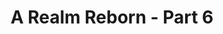---
layout: quest-table
expansion: A Realm Reborn
partNo: 6
partChapterNo: 1
title: A Realm Reborn - Part 6
permalink: /quests/msq/realm-reborn/part6
links:
  previous: /quests/msq/realm-reborn/part5
  next: /quests/msq/heavensward/part1
quests:
  - name: Traitor in the Midst
    level: 50
    rowId: 65588
    questId: GaiUse401_00052
    genre: Seventh Astral Era
    icon: '71000'
    issuer:
      location: The Rising Stones
      coords: (6.1, 5.2)
      name: Minfilia
    steps:
      - location: The Rising Stones
        coords: (6.7, 6.1)
        name: Speak with Alphinaud.
      - location: The Rising Stones
        coords: (6.1, 6.0)
        name: Speak with Ilberd.
      - location: Ul'dah - Steps of Nald
        coords: (8.5, 9.0)
        name: Speak with Raubahn at the Hall of Flames.
    partQuestNo: 1
  - name: Back and Fourth
    level: 50
    rowId: 65589
    questId: GaiUse402_00053
    genre: Seventh Astral Era
    icon: '71000'
    issuer:
      location: Ul'dah - Steps of Nald
      coords: (8.6, 9.0)
      name: Ilberd
    steps:
      - location: The Rising Stones
        coords: (6.7, 6.1)
        name: Speak with Alphinaud at the Rising Stones.
      - location: Mor Dhona
        coords: (14.4, 11.9)
        name: Speak with Alianne in the Tangle.
      - location: Mor Dhona
        coords: (12.2, 15.8)
        name: Find Rhesh Polaali in Castrum Centri.
      - location: Mor Dhona
        coords: (12.1, 16.7)
        name: Defeat imperial troops who appear at specified locations in Castrum
          Centri.
      - location: Mor Dhona
        coords: (14.3, 11.9)
        name: Speak with Alianne in the Tangle.
      - location: The Rising Stones
        coords: (6.7, 6.1)
        name: Report to Alphinaud at the Rising Stones.
    partQuestNo: 2
  - name: Coming to Terms
    level: 50
    rowId: 65590
    questId: GaiUse403_00054
    genre: Seventh Astral Era
    icon: '71000'
    issuer:
      location: The Rising Stones
      coords: (6.7, 6.1)
      name: Alphinaud
    steps:
      - location: The Rising Stones
        coords: (6.1, 5.2)
        name: Speak with Minfilia.
      - location: Coerthas Central Highlands
        coords: (26.7, 17.4)
        name: Speak with Haurchefant at Camp Dragonhead.
      - location: Coerthas Central Highlands
        coords: (26.8, 17.0)
        name: Speak with the House Fortemps guard.
    partQuestNo: 3
  - name: The Intercession of Saints
    level: 50
    rowId: 65593
    questId: GaiUse404_00057
    genre: Seventh Astral Era
    icon: '71000'
    issuer:
      location: Coerthas Central Highlands
      coords: (26.7, 17.0)
      name: Alphinaud
    steps:
      - location: Coerthas Central Highlands
        coords: (26.7, 17.4)
        name: Speak with Haurchefant.
      - location: Coerthas Central Highlands
        coords: (15.8, 32.6)
        name: Speak with the House Fortemps knight at Boulder Downs.
      - location: Coerthas Central Highlands
        coords: (25.6, 27.9)
        name: Speak with the surviving squire at the Observatorium.
      - location: Coerthas Central Highlands
        coords: (26.7, 17.5)
        name: Report to Alphinaud.
    partQuestNo: 4
  - name: Strength in Unity
    level: 50
    rowId: 65598
    questId: GaiUse405_00062
    genre: Seventh Astral Era
    icon: '71000'
    issuer:
      location: Coerthas Central Highlands
      coords: (26.7, 17.5)
      name: Alphinaud
    steps:
      - location: Coerthas Central Highlands
        coords: (12.8, 17.5)
        name: Speak with Drillemont at Whitebrim Front.
    partQuestNo: 5
  - name: Dark Words, Dark Deeds
    level: 50
    rowId: 65605
    questId: GaiUse406_00069
    genre: Seventh Astral Era
    icon: '71000'
    issuer:
      location: Coerthas Central Highlands
      coords: (12.8, 17.5)
      name: Drillemont
    steps:
      - location: Coerthas Central Highlands
        coords: (12.6, 16.2)
        name: Observe the suspected heretic.
      - location: Coerthas Central Highlands
        coords: (12.4, 18.5)
        name: Follow the suspect.
      - location: Coerthas Central Highlands
        coords: (14.5, 19.5)
        name: Follow the suspect.
      - location: Coerthas Central Highlands
        coords: (13.7, 23.0)
        name: Follow the suspect.
      - location: Coerthas Central Highlands
        coords: (12.8, 17.5)
        name: Report to Drillemont.
    partQuestNo: 6
  - name: First Blood
    level: 50
    rowId: 65610
    questId: GaiUse407_00074
    genre: Seventh Astral Era
    icon: '71000'
    issuer:
      location: Coerthas Central Highlands
      coords: (12.8, 17.5)
      name: Drillemont
    steps:
      - location: Coerthas Central Highlands
        coords: (13.6, 27.8)
        name: Rendezvous with the House Durendaire knights.
      - location: Coerthas Central Highlands
        coords: (13.8, 27.5)
        name: Search the heretic's effects.
      - location: Coerthas Central Highlands
        coords: (12.8, 17.5)
        name: Deliver the heretic's parchment to Drillemont.
    partQuestNo: 7
  - name: The Path of the Righteous
    level: 50
    rowId: 65611
    questId: GaiUse408_00075
    genre: Seventh Astral Era
    icon: '71000'
    issuer:
      location: Coerthas Central Highlands
      coords: (12.8, 17.5)
      name: Drillemont
    steps:
      - location: Coerthas Central Highlands
        coords: (3.1, 21.4)
        name: Speak with Aymeric at Snowcloak.
      - location: Coerthas Central Highlands
        coords: (3.4, 21.3)
        name: Speak with Alphinaud.
      - location: Coerthas Central Highlands
        coords: (3.1, 21.3)
        name: Speak with the stalwart Temple Knight.
      - location: Snowcloak
        coords: (11.3, 12.5)
        name: Enter Snowcloak.
      - location: Coerthas Central Highlands
        coords: (3.1, 21.3)
        name: Enter Snowcloak.
      - location: Coerthas Central Highlands
        coords: (3.4, 21.3)
        name: Report to Alphinaud.
    unlocks:
      - name: Snowcloak
        type: dungeon
        levelRequired: 50
        levelSync: 50
    partQuestNo: 8
  - name: For the Greater Good
    level: 50
    rowId: 65613
    questId: GaiUse409_00077
    genre: Seventh Astral Era
    icon: '71000'
    issuer:
      location: Coerthas Central Highlands
      coords: (3.4, 21.3)
      name: Alphinaud
    steps:
      - location: Coerthas Central Highlands
        coords: (3.5, 21.1)
        name: Speak with Yuyuhase.
      - location: Coerthas Central Highlands
        coords: (12.9, 19.1)
        name: Pursue the heretics towards Daniffen Pass.
      - location: Coerthas Central Highlands
        coords: (13.5, 28.3)
        name: Search for the heretics south of Daniffen Pass.
      - location: Coerthas Central Highlands
        coords: (15.4, 29.6)
        name: Follow the heretics' trail.
      - location: Coerthas Central Highlands
        coords: (17.4, 30.1)
        name: Follow the heretics' trail.
      - location: Coerthas Central Highlands
        coords: (17.6, 30.2)
        name: Speak with Yuyuhase.
      - location: Coerthas Central Highlands
        coords: (24.6, 27.5)
        name: Search for the heretics outside the Observatorium.
      - location: Coerthas Central Highlands
        coords: (26.0, 28.4)
        name: Speak with Alphinaud.
    partQuestNo: 9
  - name: Tendrils of Intrigue
    level: 50
    rowId: 65614
    questId: GaiUse410_00078
    genre: Seventh Astral Era
    icon: '71000'
    issuer:
      location: Coerthas Central Highlands
      coords: (26.0, 28.4)
      name: Alphinaud
    steps:
      - location: Coerthas Central Highlands
        coords: (26.0, 28.4)
        name: Speak with Alphinaud.
      - location: Old Gridania
        coords: (8.1, 10.8)
        name: Speak with Alphinaud in Old Gridania.
      - location: Old Gridania
        coords: (8.0, 11.1)
        name: Speak with the silent conjurer.
      - location: Old Gridania
        coords: (8.1, 10.8)
        name: Speak with Alphinaud.
      - location: New Gridania
        coords: (10.2, 11.6)
        name: Speak with Ilberd in New Gridania.
    partQuestNo: 10
  - name: Chasing Ivy
    level: 50
    rowId: 69422
    questId: XxaUse411_03886
    genre: Seventh Astral Era
    icon: '71000'
    issuer:
      location: New Gridania
      coords: (10.2, 11.6)
      name: Ilberd
    steps:
      - location: New Gridania
        coords: (11.6, 11.8)
        name: Speak with Ilberd.
      - location: New Gridania
        coords: (12.2, 13.2)
        name: Speak with Ilberd again.
      - location: New Gridania
        coords: (11.7, 13.0)
        name: Speak with Ephemie at the airship landing.
      - location: New Gridania
        coords: (12.2, 13.2)
        name: Report to Ilberd.
    partQuestNo: 11
  - name: In Flagrante Delicto
    level: 50
    rowId: 69423
    questId: XxaUse413_03887
    genre: Seventh Astral Era
    icon: '71000'
    issuer:
      location: New Gridania
      coords: (12.2, 13.2)
      name: Ilberd
    steps:
      - location: East Shroud
        coords: (10.1, 22.8)
        name: Speak with Ilberd at Sweetbloom Pier.
      - location: East Shroud
        coords: (15.4, 26.8)
        name: Speak with Yugiri near the Hawthorne Hut.
      - location: East Shroud
        coords: (18.0, 24.4)
        name: Speak with Yugiri at the Bramble Patch.
      - location: East Shroud
        coords: (17.3, 23.5)
        name: Speak with Yugiri.
      - location: The Rising Stones
        coords: (6.1, 5.2)
        name: Speak with Minfilia.
    partQuestNo: 12
  - name: A Simple Plan
    level: 50
    rowId: 65618
    questId: GaiUse414_00082
    genre: Seventh Astral Era
    icon: '71000'
    issuer:
      location: The Rising Stones
      coords: (6.1, 5.2)
      name: Minfilia
    steps:
      - location: Mor Dhona
        coords: (23.1, 6.6)
        name: Wait for the carriage outside Revenant's Toll.
      - location: Mor Dhona
        coords: (23.1, 6.5)
        name: Speak with Minfilia.
      - location: The Rising Stones
        coords: (6.1, 5.2)
        name: Speak with Minfilia.
    partQuestNo: 13
  - name: The Instruments of Our Deliverance
    level: 50
    rowId: 65620
    questId: GaiUse415_00084
    genre: Seventh Astral Era
    icon: '71000'
    issuer:
      location: The Rising Stones
      coords: (6.1, 5.2)
      name: Minfilia
    steps:
      - location: Coerthas Central Highlands
        coords: (3.4, 21.3)
        name: Speak with Alphinaud at Snowcloak.
      - location: Coerthas Central Highlands
        coords: (3.4, 21.3)
        name: Speak with Alphinaud.
      - location: Coerthas Central Highlands
        coords: (3.1, 21.3)
        name: Speak with the stalwart Temple Knight.
      - location: Akh Afah Amphitheatre
        coords: (6.1, 6.1)
        name: Confront Shiva in the Akh Afah Amphitheatre (Hard).
      - location: Coerthas Central Highlands
        coords: (3.1, 21.3)
        name: Confront Shiva in the Akh Afah Amphitheatre (Hard).
      - location: Coerthas Central Highlands
        coords: (3.3, 21.2)
        name: Speak with Moenbryda.
    unlocks:
      - name: the Akh Afah Amphitheatre (Hard)
        type: trial
        levelRequired: 50
        levelSync: 50
    partQuestNo: 14
  - name: The Road Less Traveled
    level: 50
    rowId: 65622
    questId: GaiUse416_00086
    genre: Seventh Astral Era
    icon: '71000'
    issuer:
      location: Coerthas Central Highlands
      coords: (3.3, 21.2)
      name: Moenbryda
    steps:
      - location: Coerthas Central Highlands
        coords: (12.8, 17.4)
        name: Speak with Alphinaud at Whitebrim Front.
      - location: Coerthas Central Highlands
        coords: (26.7, 17.4)
        name: Speak with Haurchefant at Camp Dragonhead.
      - location: Coerthas Central Highlands
        coords: (26.8, 17.0)
        name: Speak with the House Fortemps guard.
    partQuestNo: 15
  - name: Eyes Unclouded
    level: 50
    rowId: 65623
    questId: GaiUse417_00087
    genre: Seventh Astral Era
    icon: '71000'
    issuer:
      location: Coerthas Central Highlands
      coords: (26.7, 17.0)
      name: Alphinaud
    steps:
      - location: The Rising Stones
        coords: (6.1, 5.2)
        name: Speak with Minfilia at the Rising Stones.
    partQuestNo: 16
  - name: The Reason Roaille
    level: 50
    rowId: 65624
    questId: GaiUse418_00088
    genre: Seventh Astral Era
    icon: '71000'
    issuer:
      location: The Rising Stones
      coords: (6.1, 5.2)
      name: Minfilia
    steps:
      - location: The Rising Stones
        coords: (6.0, 5.9)
        name: Speak with Alphinaud.
      - location: Northern Thanalan
        coords: (22.4, 30.5)
        name: Speak with Ilberd at Camp Bluefog, in northern Thanalan.
      - location: Northern Thanalan
        coords: (18.6, 19.8)
        name: Speak with Ilberd at the Ceruleum Processing Plant.
      - location: Northern Thanalan
        coords: (17.3, 18.8)
        name: Speak with Alphinaud.
    soloDuty:
      levelSync: 50
      timeLimit: 30
    partQuestNo: 17
  - name: Let Us Cling Together
    level: 50
    rowId: 65625
    questId: GaiUse419_00089
    genre: Seventh Astral Era
    icon: '71000'
    issuer:
      location: Northern Thanalan
      coords: (17.3, 18.8)
      name: Alphinaud
    steps:
      - location: The Rising Stones
        coords: (6.1, 5.2)
        name: Report to Minfilia at the Rising Stones.
    unlocks:
      - id: 1029
        name: Dreams of Ice
        type: achievement
    partQuestNo: 18
  - name: Good Intentions
    level: 50
    rowId: 65899
    questId: GaiUse501_00363
    genre: Seventh Astral Era
    icon: '71000'
    issuer:
      location: The Rising Stones
      coords: (6.1, 5.2)
      name: Minfilia
    steps:
      - location: The Rising Stones
        coords: (6.1, 6.0)
        name: Speak with Riol.
      - location: Eastern Thanalan
        coords: (21.1, 21.1)
        name: Speak with Ilberd at Highbridge.
    partQuestNo: 19
  - name: Bait and Switch
    level: 50
    rowId: 65900
    questId: GaiUse502_00364
    genre: Seventh Astral Era
    icon: '71000'
    issuer:
      location: Eastern Thanalan
      coords: (21.1, 21.1)
      name: Ilberd
    steps:
      - location: Eastern Thanalan
        coords: (28.4, 23.5)
        name: Speak with Ilberd.
      - location: Eastern Thanalan
        coords: (28.1, 24.3)
        name: Speak with the hired thug.
      - location: Eastern Thanalan
        coords: (25.6, 24.7)
        name: Wait for Ilberd outside the tunnel entrance.
      - location: Eastern Thanalan
        coords: (25.3, 25.6)
        name: Investigate the disturbance.
    partQuestNo: 20
  - name: Best Laid Schemes
    level: 50
    rowId: 65901
    questId: GaiUse503_00365
    genre: Seventh Astral Era
    icon: '71000'
    issuer:
      location: Eastern Thanalan
      coords: (25.3, 25.4)
      name: Ilberd
    steps:
      - location: Eastern Thanalan
        coords: (25.3, 25.6)
        name: Collect the confiscated crate.
      - location: Ul'dah - Steps of Thal
        coords: (12.3, 11.0)
        name: Deliver the confiscated crate to Yuyuhase in Ul'dah.
      - location: Ul'dah - Steps of Thal
        coords: (13.9, 10.8)
        name: Speak with Riol.
      - location: The Rising Stones
        coords: (6.0, 5.9)
        name: Speak with Tataru in the Rising Stones.
    partQuestNo: 21
  - name: The Rising Chorus
    level: 50
    rowId: 65902
    questId: GaiUse504_00366
    genre: Seventh Astral Era
    icon: '71000'
    issuer:
      location: The Rising Stones
      coords: (6.0, 5.9)
      name: Tataru
    steps:
      - location: The Rising Stones
        coords: (6.1, 5.2)
        name: Speak with Minfilia.
      - location: Mor Dhona
        coords: (28.2, 14.0)
        name: Speak with the Doman watch in Mor Dhona.
      - location: The Keeper of the Lake
        coords: (10.4, 9.6)
        name: Enter the Keeper of the Lake.
      - location: Mor Dhona
        coords: (28.3, 14.0)
        name: Enter the Keeper of the Lake.
      - location: Mor Dhona
        coords: (28.2, 14.0)
        name: Speak with the Doman watch.
      - location: The Rising Stones
        coords: (6.1, 5.2)
        name: Speak with Alphinaud at the Rising Stones.
      - location: The Rising Stones
        coords: (6.0, 6.0)
        name: Speak with Alphinaud.
    unlocks:
      - name: the Keeper of the Lake
        type: dungeon
        levelRequired: 50
        levelSync: 50
    partQuestNo: 22
  - name: Aether on Demand
    level: 50
    rowId: 69424
    questId: XxaUse505_03888
    genre: Seventh Astral Era
    icon: '71000'
    issuer:
      location: The Rising Stones
      coords: (6.0, 6.0)
      name: Alphinaud
    steps:
      - location: The Rising Stones
        coords: (6.7, 6.1)
        name: Speak with Moenbryda.
      - location: The Rising Stones
        coords: (6.1, 5.2)
        name: Speak with Moenbryda once more.
      - location: The Rising Stones
        coords: (6.0, 6.0)
        name: Speak with Alphinaud.
      - location: Northern Thanalan
        coords: (20.2, 22.0)
        name: Speak with Wilred at the Ceruleum Processing Plant.
      - location: Northern Thanalan
        coords: (20.9, 22.1)
        name: Report to Edelstein.
    partQuestNo: 23
  - name: On the Counteroffensive
    level: 50
    rowId: 65904
    questId: GaiUse506_00368
    genre: Seventh Astral Era
    icon: '71000'
    issuer:
      location: Northern Thanalan
      coords: (20.9, 22.1)
      name: Edelstein
    steps:
      - location: Northern Thanalan
        coords: (20.0, 21.3)
        name: Speak with Alianne.
      - location: Northern Thanalan
        coords: (18.8, 19.6)
        name: Speak with Yuyuhase.
      - location: Northern Thanalan
        coords: (16.3, 20.1)
        name: Defeat the imperial squad.
      - location: Northern Thanalan
        coords: (16.1, 17.9)
        name: Defeat the next imperial squad.
      - location: Northern Thanalan
        coords: (19.2, 18.9)
        name: Report to Yuyuhase.
      - location: Northern Thanalan
        coords: (20.9, 22.1)
        name: Report to Edelstein.
    partQuestNo: 24
  - name: An Uninvited Ascian
    level: 50
    rowId: 65905
    questId: GaiUse507_00369
    genre: Seventh Astral Era
    icon: '71000'
    issuer:
      location: Northern Thanalan
      coords: (20.9, 22.1)
      name: Edelstein
    steps:
      - location: Northern Thanalan
        coords: (24.2, 21.8)
        name: Speak with Moenbryda.
      - location: The Rising Stones
        coords: (6.1, 5.3)
        name: Return to the Rising Stones.
      - location: The Chrysalis
        coords: (6.1, 6.1)
        name: Confront Nabriales in the Chrysalis.
      - location: The Rising Stones
        coords: (6.1, 5.3)
        name: Confront Nabriales in the Chrysalis.
      - location: The Rising Stones
        coords: (6.1, 5.2)
        name: Speak with Minfilia.
    unlocks:
      - name: the Chrysalis
        type: trial
        levelRequired: 50
        levelSync: 50
    partQuestNo: 25
  - name: In Memory of Moenbryda
    level: 50
    rowId: 65965
    questId: GaiUse508_00429
    genre: Seventh Astral Era
    icon: '71000'
    issuer:
      location: The Rising Stones
      coords: (6.1, 5.2)
      name: Minfilia
    steps:
      - location: Mor Dhona
        coords: (18.5, 17.7)
        name: Show your respects at the mark of the Scholar at Rathefrost.
      - location: The Rising Stones
        coords: (6.1, 5.2)
        name: Speak with Minfilia at the Rising Stones.
    partQuestNo: 26
  - name: Mask of Grief
    level: 50
    rowId: 65906
    questId: GaiUse601_00370
    genre: Seventh Astral Era
    icon: '71000'
    issuer:
      location: The Rising Stones
      coords: (6.1, 5.2)
      name: Minfilia
    steps:
      - location: The Rising Stones
        coords: (6.6, 6.1)
        name: Speak with Yda.
      - location: Mor Dhona
        coords: (22.0, 4.9)
        name: Hand over the flower payment to Rowena.
      - location: Mor Dhona
        coords: (18.5, 17.7)
        name: Deliver the moon daisy to Yda at Rathefrost.
      - location: The Rising Stones
        coords: (6.0, 5.2)
        name: Speak with Alphinaud at the Rising Stones.
    partQuestNo: 27
  - name: Defenders for Ishgard
    level: 50
    rowId: 65907
    questId: GaiUse602_00371
    genre: Seventh Astral Era
    icon: '71000'
    issuer:
      location: The Rising Stones
      coords: (6.0, 5.2)
      name: Alphinaud
    steps:
      - location: Coerthas Central Highlands
        coords: (26.1, 17.6)
        name: Speak with Alphinaud in Camp Dragonhead.
      - location: Coerthas Central Highlands
        coords: (18.4, 15.0)
        name: Question the knights at the Gates of Judgement.
      - location: Coerthas Central Highlands
        coords: (18.6, 15.4)
        name: Speak with Alphinaud at the Gates of Judgement.
    partQuestNo: 28
  - name: The Wyrm's Roar
    level: 50
    rowId: 65908
    questId: GaiUse603_00372
    genre: Seventh Astral Era
    icon: '71000'
    issuer:
      location: Coerthas Central Highlands
      coords: (18.6, 15.4)
      name: Alphinaud
    steps:
      - location: Coerthas Central Highlands
        coords: (26.7, 17.4)
        name: Speak with Haurchefant.
      - location: Intercessory
        coords: (6.2, 6.1)
        name: Speak with Aymeric in the intercessory.
      - location: Intercessory
        coords: (6.0, 6.1)
        name: Speak with Alphinaud.
    # requires:
    #   - name: Eye of the Dragon
    #     level: 30
    #     rowId: 66603
    #     questId: JobDrg300_01067
    #     genre: Dragoon Quests
    #     icon: '71140'
    partQuestNo: 29
  - name: Committed to the Cause
    level: 50
    rowId: 65909
    questId: GaiUse604_00373
    genre: Seventh Astral Era
    icon: '71000'
    issuer:
      location: Intercessory
      coords: (6.0, 6.1)
      name: Alphinaud
    steps:
      - location: The Rising Stones
        coords: (6.1, 5.2)
        name: Speak with Minfilia at the Rising Stones.
    partQuestNo: 30
  - name: Volunteer Dragonslayers
    level: 50
    rowId: 65927
    questId: GaiUse605_00391
    genre: Seventh Astral Era
    icon: '71000'
    issuer:
      location: The Rising Stones
      coords: (6.1, 5.2)
      name: Minfilia
    steps:
      - location: The Rising Stones
        coords: (6.0, 5.9)
        name: Speak with Tataru.
      - location: Mor Dhona
        coords: (21.9, 7.8)
        name: Speak with Slafborn in Revenant's Toll.
      - location: Mor Dhona
        coords: (21.9, 7.8)
        name: Speak with Tataru.
      - location: Mor Dhona
        coords: (23.5, 6.6)
        name: Recruit adventurers in Revenant's Toll.
      - location: Mor Dhona
        coords: (22.1, 8.3)
        name: Speak with Tataru.
    partQuestNo: 31
  - name: An Allied Perspective
    level: 50
    rowId: 65954
    questId: GaiUse606_00418
    genre: Seventh Astral Era
    icon: '71000'
    issuer:
      location: Mor Dhona
      coords: (22.1, 8.3)
      name: Tataru
    steps:
      - location: Ul'dah - Steps of Thal
        coords: (10.7, 12.9)
        name: Speak with Alphinaud on the Royal Promenade.
      - location: Ul'dah - Steps of Thal
        coords: (10.7, 12.9)
        name: Speak with Alphinaud.
      - location: Coerthas Central Highlands
        coords: (18.1, 14.9)
        name: Speak with Marcelain at the Gates of Judgement.
      - location: Coerthas Central Highlands
        coords: (11.5, 14.2)
        name: Defeat the Dravanian forces at Whitebrim.
      - location: Coerthas Central Highlands
        coords: (24.0, 8.4)
        name: Defeat the Dravanian forces at Providence Point.
      - location: Coerthas Central Highlands
        coords: (18.1, 14.9)
        name: Report to Marcelain.
    partQuestNo: 32
  - name: The Steps of Faith
    level: 50
    rowId: 70127
    questId: XxcUse607_04591
    genre: Seventh Astral Era
    icon: '71000'
    issuer:
      location: Coerthas Central Highlands
      coords: (18.1, 14.9)
      name: Marcelain
    steps:
      - location: Coerthas Central Highlands
        coords: (18.1, 14.9)
        name: Speak with Marcelain.
      - location: Coerthas Central Highlands
        coords: (18.1, 14.9)
        name: Speak with Marcelain.
      - location: Coerthas Central Highlands
        coords: (18.3, 15.2)
        name: Speak with Alphinaud at the Gates of Judgement.
      - location: The Rising Stones
        coords: (6.1, 5.2)
        name: Speak with Minfilia at the Rising Stones.
    soloDuty: null
    partQuestNo: 33
  - name: Administrative Decision
    level: 50
    rowId: 65956
    questId: GaiUse608_00420
    genre: Seventh Astral Era
    icon: '71000'
    issuer:
      location: The Rising Stones
      coords: (6.1, 5.2)
      name: Minfilia
    steps:
      - location: The Rising Stones
        coords: (6.0, 5.9)
        name: Look for Tataru at her desk.
      - location: The Rising Stones
        coords: (6.2, 5.9)
        name: Speak with F'lhaminn.
      - location: Mor Dhona
        coords: (22.1, 7.1)
        name: Search for Tataru in Revenant's Toll.
      - location: The Rising Stones
        coords: (6.1, 5.2)
        name: Speak with Minfilia at the Rising Stones.
    partQuestNo: 34
  - name: An Unexpected Ambition
    level: 50
    rowId: 65957
    questId: GaiUse609_00421
    genre: Seventh Astral Era
    icon: '71000'
    issuer:
      location: The Rising Stones
      coords: (6.1, 5.2)
      name: Minfilia
    steps:
      - location: Limsa Lominsa Lower Decks
        coords: (4.4, 11.4)
        name: Search for Tataru at the Arcanists' Guild.
      - location: Limsa Lominsa Lower Decks
        coords: (4.7, 11.4)
        name: Speak with Thubyrgeim.
      - location: Middle La Noscea
        coords: (21.4, 24.9)
        name: Observe Tataru's training south of the Zephyr Gate.
      - location: Middle La Noscea
        coords: (23.9, 24.2)
        name: Speak with Tataru.
      - location: Limsa Lominsa Lower Decks
        coords: (4.7, 11.4)
        name: Speak with Thubyrgeim.
    partQuestNo: 35
  - name: Ancient Ways, Timeless Wants
    level: 50
    rowId: 65958
    questId: GaiUse610_00422
    genre: Seventh Astral Era
    icon: '71000'
    issuer:
      location: Limsa Lominsa Lower Decks
      coords: (4.6, 11.4)
      name: Tataru
    steps:
      - location: Eastern La Noscea
        coords: (32.9, 31.3)
        name: Speak with Tataru in Costa del Sol.
      - location: Eastern La Noscea
        coords: (33.4, 33.5)
        name: Speak with Tataru.
      - location: Eastern La Noscea
        coords: (33.5, 33.0)
        name: Stand guard as Tataru harvests pearls.
      - location: Eastern La Noscea
        coords: (33.4, 33.5)
        name: Speak with Tataru.
      - location: The Rising Stones
        coords: (6.1, 5.2)
        name: Speak with Minfilia at the Rising Stones.
    requires:
      - name: The Light of Hope
        level: 50
        rowId: 66031
        questId: GaiUsd602_00495
        genre: Crystal Tower Quests
        icon: '71140'
        link: /quests/alliance/crystal-tower
    partQuestNo: 36

  - name: Where We Are Needed
    level: 50
    rowId: 65959
    questId: GaiUse611_00423
    genre: Seventh Astral Era
    icon: '71000'
    issuer:
      location: The Rising Stones
      coords: (6.1, 5.2)
      name: Minfilia
    steps:
      - location: The Rising Stones
        coords: (6.0, 6.0)
        name: Speak with Hoary Boulder.
      - location: South Shroud
        coords: (17.3, 28.7)
        name: Rendezvous with the unsettled scholar at Camp Tranquil.
      - location: South Shroud
        coords: (17.0, 22.4)
        name: "Follow the unsettled scholar to Issom\u2013Har."
      - location: South Shroud
        coords: (16.9, 22.6)
        name: Stand guard as the scholar takes measurements.
      - location: South Shroud
        coords: (17.0, 22.4)
        name: Speak with the unsettled scholar.
      - location: South Shroud
        coords: (23.9, 24.8)
        name: Follow the unsettled scholar to Snakemolt.
      - location: South Shroud
        coords: (23.6, 24.9)
        name: Stand guard as the scholar takes measurements.
      - location: South Shroud
        coords: (23.9, 24.8)
        name: Speak with the unsettled scholar.
      - location: South Shroud
        coords: (14.3, 30.6)
        name: Follow the unsettled scholar to Rootslake.
      - location: South Shroud
        coords: (14.7, 30.5)
        name: Stand guard as the scholar takes measurements.
      - location: South Shroud
        coords: (14.3, 30.6)
        name: Speak with the unsettled scholar.
      - location: South Shroud
        coords: (17.3, 28.7)
        name: Speak with the unsettled scholar at Camp Tranquil.
    partQuestNo: 37
  - name: The Least among Us
    level: 50
    rowId: 65960
    questId: GaiUse612_00424
    genre: Seventh Astral Era
    icon: '71000'
    issuer:
      location: South Shroud
      coords: (17.3, 28.7)
      name: unsettled scholar
    steps:
      - location: South Shroud
        coords: (33.8, 23.6)
        name: Speak with the unsettled scholar at Urth's Fount.
      - location: South Shroud
        coords: (33.6, 23.6)
        name: Stand guard as the scholar takes measurements.
      - location: The Rising Stones
        coords: (6.1, 5.2)
        name: Speak with Minfilia at the Rising Stones.
    partQuestNo: 38
  - name: A Time to Every Purpose
    level: 50
    rowId: 65961
    questId: GaiUse613_00425
    genre: Seventh Astral Era
    icon: '71000'
    issuer:
      location: The Rising Stones
      coords: (6.1, 5.2)
      name: Minfilia
    steps:
      - location: Ul'dah - Steps of Thal
        coords: (11.1, 11.6)
        name: Speak with Minfilia on the Royal Promenade.
    partQuestNo: 39
  - name: Come, but Not Gone
    level: 50
    rowId: 65962
    questId: GaiUse614_00426
    genre: Seventh Astral Era
    icon: '71000'
    issuer:
      location: Ul'dah - Steps of Thal
      coords: (11.1, 11.6)
      name: Minfilia
    steps:
      - location: Ul'dah - Steps of Nald
        coords: (11.6, 9.6)
        name: Speak with Momodi at the Quicksand.
      - location: Central Thanalan
        coords: (15.7, 20.3)
        name: Rendezvous with Alianne in central Thanalan.
      - location: Central Thanalan
        coords: (15.7, 20.3)
        name: Continue waiting for Alianne.
      - location: Central Thanalan
        coords: (15.7, 20.3)
        name: Pick up the clouded vial.
      - location: Ul'dah - Steps of Nald
        coords: (11.6, 9.6)
        name: Show the clouded vial to Momodi.
    partQuestNo: 40
  - name: The Parting Glass
    level: 50
    rowId: 65963
    questId: GaiUse615_00427
    genre: Seventh Astral Era
    icon: '71000'
    issuer:
      location: Ul'dah - Steps of Nald
      coords: (11.6, 9.6)
      name: Momodi
    steps:
      - location: Ul'dah - Steps of Thal
        coords: (10.8, 12.9)
        name: Speak with the lady-in-waiting on the Royal Promenade.
      - location: Central Thanalan
        coords: (23.0, 18.1)
        name: Speak with Pipin.
      - location: Coerthas Central Highlands
        coords: (26.7, 17.4)
        name: Speak with Haurchefant at Camp Dragonhead.
    partQuestNo: 41
  - name: Before the Dawn
    level: 50
    rowId: 65964
    questId: GaiUse616_00428
    genre: Seventh Astral Era
    icon: '71000'
    issuer:
      location: Coerthas Central Highlands
      coords: (26.7, 17.4)
      name: Haurchefant
    steps:
      - location: Coerthas Central Highlands
        coords: (26.8, 17.0)
        name: Speak with the House Fortemps guard.
    unlocks:
      - id: 1129
        name: My Left Arm
        type: achievement
    partQuestNo: 42


---